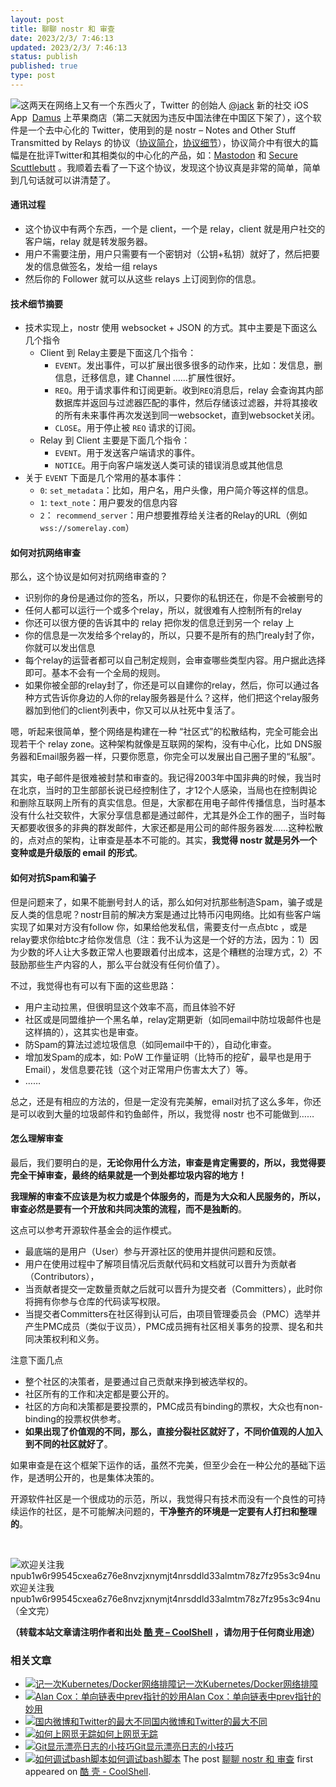 ```yaml
---
layout: post
title: 聊聊 nostr 和 审查
date: 2023/2/3/ 7:46:13
updated: 2023/2/3/ 7:46:13
status: publish
published: true
type: post
---
```


![](https://coolshell.cn/wp-content/uploads/2023/02/nostr-aplicacion-descentralizada-1140x570-1-300x150.png)这两天在网络上又有一个东西火了，Twitter 的创始人 [@jack](https://twitter.com/jack) 新的社交 iOS App  [Damus](https://apps.apple.com/ca/app/damus/id1628663131) 上苹果商店（第二天就因为违反中国法律在中国区下架了），这个软件是一个去中心化的 Twitter，使用到的是 nostr – Notes and Other Stuff Transmitted by Relays 的协议（[协议简介](https://github.com/nostr-protocol/nostr)，[协议细节](https://github.com/nostr-protocol/nips)），协议简介中有很大的篇幅是在批评Twitter和其相类似的中心化的产品，如：[Mastodon](https://mastodon.social/) 和 [Secure Scuttlebutt](https://scuttlebutt.nz/) 。我顺着去看了一下这个协议，发现这个协议真是非常的简单，简单到几句话就可以讲清楚了。


#### 通讯过程


* 这个协议中有两个东西，一个是 client，一个是 relay，client 就是用户社交的客户端，relay 就是转发服务器。
* 用户不需要注册，用户只需要有一个密钥对（公钥+私钥）就好了，然后把要发的信息做签名，发给一组 relays
* 然后你的 Follower 就可以从这些 relays 上订阅到你的信息。



#### 技术细节摘要


* 技术实现上，nostr 使用 websocket + JSON 的方式。其中主要是下面这么几个指令
	+ Client 到 Relay主要是下面这几个指令：
		- `EVENT`。发出事件，可以扩展出很多很多的动作来，比如：发信息，删信息，迁移信息，建 Channel ……扩展性很好。
		- `REQ`。用于请求事件和订阅更新。收到`REQ`消息后，relay 会查询其内部数据库并返回与过滤器匹配的事件，然后存储该过滤器，并将其接收的所有未来事件再次发送到同一websocket，直到websocket关闭。
		- `CLOSE`。用于停止被 `REQ` 请求的订阅。
	+ Relay 到 Client 主要是下面几个指令：
		- `EVENT`。用于发送客户端请求的事件。
		- `NOTICE`。用于向客户端发送人类可读的错误消息或其他信息
* 关于 `EVENT` 下面是几个常用的基本事件：
	+ `0`: `set_metadata`：比如，用户名，用户头像，用户简介等这样的信息。
	+ `1`: `text_note`：用户要发的信息内容
	+ `2`： `recommend_server`：用户想要推荐给关注者的Relay的URL（例如`wss://somerelay.com`）


#### 如何对抗网络审查


那么，这个协议是如何对抗网络审查的？


* 识别你的身份是通过你的签名，所以，只要你的私钥还在，你是不会被删号的
* 任何人都可以运行一个或多个relay，所以，就很难有人控制所有的relay
* 你还可以很方便的告诉其中的 relay 把你发的信息迁到另一个 relay 上
* 你的信息是一次发给多个relay的，所以，只要不是所有的热门realy封了你，你就可以发出信息
* 每个relay的运营者都可以自己制定规则，会审查哪些类型内容。用户据此选择即可。基本不会有一个全局的规则。
* 如果你被全部的relay封了，你还是可以自建你的relay，然后，你可以通过各种方式告诉你身边的人你的relay服务器是什么？这样，他们把这个relay服务器加到他们的client列表中，你又可以从社死中复活了。


嗯，听起来很简单，整个网络是构建在一种 “社区式”的松散结构，完全可能会出现若干个 relay zone。这种架构就像是互联网的架构，没有中心化，比如 DNS服务器和Email服务器一样，只要你愿意，你完全可以发展出自己圈子里的“私服”。


其实，电子邮件是很难被封禁和审查的。我记得2003年中国非典的时候，我当时在北京，当时的卫生部部长说已经控制住了，才12个人感染，当局也在控制舆论和删除互联网上所有的真实信息。但是，大家都在用电子邮件传播信息，当时基本没有什么社交软件，大家分享信息都是通过邮件，尤其是外企工作的圈子，当时每天都要收很多的非典的群发邮件，大家还都是用公司的邮件服务器发……这种松散的，点对点的架构，让审查是基本不可能的。其实，**我觉得 nostr 就是另外一个变种或是升级版的 email 的形式**。


#### 如何对抗Spam和骗子


但是问题来了，如果不能删号封人的话，那么如何对抗那些制造Spam，骗子或是反人类的信息呢？nostr目前的解决方案是通过比特币闪电网络。比如有些客户端实现了如果对方没有follow 你，如果给他发私信，需要支付一点点btc ，或是relay要求你给btc才给你发信息（注：我不认为这是一个好的方法，因为：1）因为少数的坏人让大多数正常人也要跟着付出成本，这是个糟糕的治理方式，2）不鼓励那些生产内容的人，那么平台就没有任何价值了）。


不过，我觉得也有可以有下面的这些思路：


* 用户主动拉黑，但很明显这个效率不高，而且体验不好
* 社区或是同盟维护一个黑名单，relay定期更新（如同email中防垃圾邮件也是这样搞的），这其实也是审查。
* 防Spam的算法过滤垃圾信息（如同email中干的），自动化审查。
* 增加发Spam的成本，如: PoW 工作量证明（比特币的挖矿，最早也是用于Email），发信息要花钱（这个对正常用户伤害太大了）等。
* ……


总之，还是有相应的方法的，但是一定没有完美解，email对抗了这么多年，你还是可以收到大量的垃圾邮件和钓鱼邮件，所以，我觉得 nostr 也不可能做到……


#### 怎么理解审查


最后，我们要明白的是，**无论你用什么方法，审查是肯定需要的，所以，我觉得要完全干掉审查，最终的结果就是一个到处都垃圾内容的地方！**


**我理解的审查不应该是为权力或是个体服务的，而是为大众和人民服务的，所以，审查必然是要有一个开放和共同决策的流程，而不是独断的**。


这点可以参考开源软件基金会的运作模式。


* 最底端的是用户（User）参与开源社区的使用并提供问题和反馈。
* 用户在使用过程中了解项目情况后贡献代码和文档就可以晋升为贡献者（Contributors），
* 当贡献者提交一定数量贡献之后就可以晋升为提交者（Committers），此时你将拥有你参与仓库的代码读写权限。
* 当提交者Committers在社区得到认可后，由项目管理委员会（PMC）选举并产生PMC成员（类似于议员），PMC成员拥有社区相关事务的投票、提名和共同决策权利和义务。


注意下面几点


* 整个社区的决策者，是要通过自己贡献来挣到被选举权的。
* 社区所有的工作和决定都是要公开的。
* 社区的方向和决策都是要投票的，PMC成员有binding的票权，大众也有non-binding的投票权供参考。
* **如果出现了价值观的不同，那么，直接分裂社区就好了，不同价值观的人加入到不同的社区就好了**。


如果审查是在这个框架下运作的话，虽然不完美，但至少会在一种公允的基础下运作，是透明公开的，也是集体决策的。


开源软件社区是一个很成功的示范，所以，我觉得只有技术而没有一个良性的可持续运作的社区，是不可能解决问题的，**干净整齐的环境是一定要有人打扫和整理的**。


 


![欢迎关注我 npub1w6r99545cxea6z76e8nvzjxnymjt4nrsddld33almtm78z7fz95s3c94nu](https://coolshell.cn/wp-content/uploads/2023/02/IMG_2533-300x289.jpg)欢迎关注我 npub1w6r99545cxea6z76e8nvzjxnymjt4nrsddld33almtm78z7fz95s3c94nu
（全文完）



**（转载本站文章请注明作者和出处 [酷 壳 – CoolShell](https://coolshell.cn/) ，请勿用于任何商业用途）**



### 相关文章

* [![记一次Kubernetes/Docker网络排障](https://coolshell.cn/wp-content/uploads/2018/12/docker-networking-1-150x150.png)](https://coolshell.cn/articles/18654.html)[记一次Kubernetes/Docker网络排障](https://coolshell.cn/articles/18654.html)
* [![Alan Cox：单向链表中prev指针的妙用](https://coolshell.cn/wp-content/uploads/2013/06/Alan-Cox-150x150.jpg)](https://coolshell.cn/articles/9859.html)[Alan Cox：单向链表中prev指针的妙用](https://coolshell.cn/articles/9859.html)
* [![国内微博和Twitter的最大不同](https://coolshell.cn/wp-content/plugins/wordpress-23-related-posts-plugin/static/thumbs/15.jpg)](https://coolshell.cn/articles/5247.html)[国内微博和Twitter的最大不同](https://coolshell.cn/articles/5247.html)
* [![如何上网觅无踪](https://coolshell.cn/wp-content/plugins/wordpress-23-related-posts-plugin/static/thumbs/5.jpg)](https://coolshell.cn/articles/25.html)[如何上网觅无踪](https://coolshell.cn/articles/25.html)
* [![Git显示漂亮日志的小技巧](https://coolshell.cn/wp-content/uploads/2012/06/git.log_.01-150x150.png)](https://coolshell.cn/articles/7755.html)[Git显示漂亮日志的小技巧](https://coolshell.cn/articles/7755.html)
* [![如何调试bash脚本](https://coolshell.cn/wp-content/plugins/wordpress-23-related-posts-plugin/static/thumbs/13.jpg)](https://coolshell.cn/articles/1379.html)[如何调试bash脚本](https://coolshell.cn/articles/1379.html)
The post [聊聊 nostr 和 审查](https://coolshell.cn/articles/22367.html) first appeared on [酷 壳 - CoolShell](https://coolshell.cn).
